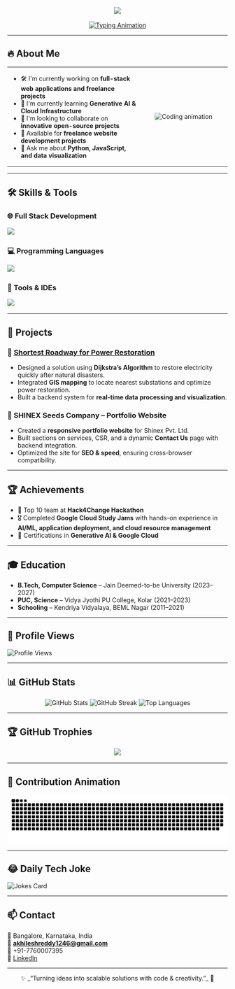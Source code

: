 <!-- Animated Header -->
<p align="center">
  <img src="https://capsule-render.vercel.app/api?type=waving&height=200&color=gradient&text=👋%20Hi,%20I'm%20Akhilesh%20Reddy&fontSize=40&fontAlignY=35&animation=twinkling&fontColor=ffffff" />
</p>

<!-- Typing Animation -->
<p align="center">
  <a href="https://git.io/typing-svg">
    <img src="https://readme-typing-svg.herokuapp.com?font=Fira+Code&size=24&duration=2500&pause=1000&color=14B8A6&center=true&vCenter=true&width=600&lines=🚀+Welcome+to+my+GitHub!;💻+Always+learning+new+tech;🤝+Let’s+connect+and+collaborate" alt="Typing Animation" />
  </a>
</p>

---

## 🔥 About Me  

<table>
<tr>
<td width="60%" valign="top">

- 🛠️ I'm currently working on **full-stack web applications and freelance projects**  
- 🌱 I'm currently learning **Generative AI & Cloud Infrastructure**  
- 🤝 I'm looking to collaborate on **innovative open-source projects**  
- 💼 Available for **freelance website development projects**  
- 💬 Ask me about **Python, JavaScript, and data visualization**  

</td>
<td width="40%" align="center">

<img src="https://raw.githubusercontent.com/abhisheknaiidu/abhisheknaiidu/master/code.gif" alt="Coding animation" width="300"/>

</td>
</tr>
</table>

---

## 🛠️ Skills & Tools  

### 🌐 Full Stack Development  
<p>
  <img src="https://skillicons.dev/icons?i=html,css,javascript,php,react,nodejs,mongodb,sql" />
</p>

### 💻 Programming Languages  
<p>
  <img src="https://skillicons.dev/icons?i=python,cpp,c,java" />
</p>

### 🔧 Tools & IDEs  
<p>
  <img src="https://skillicons.dev/icons?i=vscode,figma,postman,git,github" />
</p>

---

## 📂 Projects  

### 🔹 [Shortest Roadway for Power Restoration](https://github.com/akhilesh-reddy2005/Shortest-Roadway-for-Power-Restoration)  
- Designed a solution using **Dijkstra’s Algorithm** to restore electricity quickly after natural disasters.  
- Integrated **GIS mapping** to locate nearest substations and optimize power restoration.  
- Built a backend system for **real-time data processing and visualization**.  

### 🔹 SHINEX Seeds Company – Portfolio Website  
- Created a **responsive portfolio website** for Shinex Pvt. Ltd.  
- Built sections on services, CSR, and a dynamic **Contact Us** page with backend integration.  
- Optimized the site for **SEO & speed**, ensuring cross-browser compatibility.  

---

## 🏆 Achievements  
- 🥇 Top 10 team at **Hack4Change Hackathon**  
- 🎖️ Completed **Google Cloud Study Jams** with hands-on experience in **AI/ML, application deployment, and cloud resource management**  
- 📜 Certifications in **Generative AI & Google Cloud**  

---

## 🎓 Education  
- **B.Tech, Computer Science** – Jain Deemed-to-be University (2023–2027)  
- **PUC, Science** – Vidya Jyothi PU College, Kolar (2021–2023)  
- **Schooling** – Kendriya Vidyalaya, BEML Nagar (2011–2021)  

---

## 👀 Profile Views  
![Profile Views](https://komarev.com/ghpvc/?username=akhilesh-reddy2005&label=Profile%20Views&color=0e75b6&style=flat)

---

## 📊 GitHub Stats  

<p align="center">
  <img src="https://github-readme-stats.vercel.app/api?username=akhilesh-reddy2005&show_icons=true&theme=tokyonight&hide_border=true&border_radius=15" height="180" alt="GitHub Stats"/>
  <img src="https://github-readme-streak-stats.herokuapp.com/?user=akhilesh-reddy2005&theme=tokyonight&hide_border=true&border_radius=15" height="180" alt="GitHub Streak"/>
  <img src="https://github-readme-stats.vercel.app/api/top-langs/?username=akhilesh-reddy2005&layout=compact&theme=tokyonight&hide_border=true&border_radius=15" height="180" alt="Top Languages"/>
</p>

---

## 🏆 GitHub Trophies  
<p align="center">
  <img src="https://github-profile-trophy.vercel.app/?username=akhilesh-reddy2005&theme=algolia&no-frame=true&margin-w=15&margin-h=15" />
</p>

---

## 🐍 Contribution Animation  
<p align="center">
  <img src="https://raw.githubusercontent.com/Platane/snk/output/github-contribution-grid-snake.svg" alt="snake animation"/>
</p>

---

## 😂 Daily Tech Joke  
![Jokes Card](https://readme-jokes.vercel.app/api?theme=tokyonight)

---

## 📫 Contact  
📍 Bangalore, Karnataka, India  
📧 **akhileshreddy1246@gmail.com**  
📱 +91-7760007395  
🔗 [LinkedIn](https://www.linkedin.com/in/akhilesh-reddy-612580292/)  

---

<p align="center">
  ✨ _“Turning ideas into scalable solutions with code & creativity.”_ 🚀
</p>
